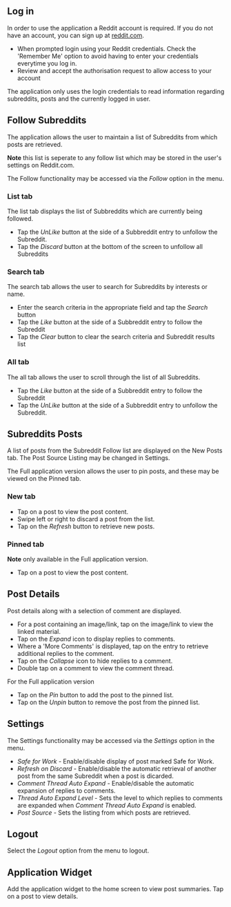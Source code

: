 ## Log in

In order to use the application a Reddit account is required.
If you do not have an account, you can sign up at [reddit.com](https://www.reddit.com/login).

* When prompted login using your Reddit credentials.
Check the 'Remember Me' option to avoid having to enter your credentials everytime you log in.
* Review and accept the authorisation request to allow access to your account

The application only uses the login credentials to read information regarding
subreddits, posts and the currently logged in user.

## Follow Subreddits

The application allows the user to maintain a list of Subreddits from which posts are retrieved.

**Note** this list is seperate to any follow list which may be stored in the
user's settings on Reddit.com.

The Follow functionality may be accessed via the *Follow* option in the menu.

### List tab
The list tab displays the list of Subbreddits which are currently being followed.

* Tap the *UnLike* button at the side of a Subbreddit entry to unfollow the Subreddit.
* Tap the *Discard* button at the bottom of the screen to unfollow all Subreddits

### Search tab
The search tab allows the user to search for Subreddits by interests or name.

* Enter the search criteria in the appropriate field and tap the *Search* button
* Tap the *Like* button at the side of a Subbreddit entry to follow the Subreddit
* Tap the *Clear* button to clear the search criteria and Subreddit results list

### All tab
The all tab allows the user to scroll through the list of all Subreddits.

* Tap the *Like* button at the side of a Subbreddit entry to follow the Subreddit
* Tap the *UnLike* button at the side of a Subbreddit entry to unfollow the Subreddit.

## Subreddits Posts

A list of posts from the Subreddit Follow list are displayed on the New Posts tab.
The Post Source Listing may be changed in Settings.

The Full application version allows the user to pin posts, and these may be viewed on the Pinned tab.

### New tab
* Tap on a post to view the post content.
* Swipe left or right to discard a post from the list.
* Tap on the *Refresh* button to retrieve new posts.

### Pinned tab
**Note** only available in the Full application version.

* Tap on a post to view the post content.


## Post Details
Post details along with a selection of comment are displayed.

* For a post containing an image/link, tap on the image/link to view the linked material.
* Tap on the *Expand* icon to display replies to comments.
* Where a 'More Comments' is displayed, tap on the entry to retrieve additional replies to the comment.
* Tap on the *Collapse* icon to hide replies to a comment.
* Double tap on a comment to view the comment thread.

For the Full application version
* Tap on the *Pin* button to add the post to the pinned list.
* Tap on the *Unpin* button to remove the post from the pinned list.

## Settings
The Settings functionality may be accessed via the *Settings* option in the menu.

* *Safe for Work* - Enable/disable display of post marked Safe for Work.
* *Refresh on Discard* - Enable/disable the automatic retrieval of another post from the same Subreddit when a post is dicarded.
* *Comment Thread Auto Expand* - Enable/disable the automatic expansion of replies to comments.
* *Thread Auto Expand Level* - Sets the level to which replies to comments are expanded when *Comment Thread Auto Expand* is enabled.
* *Post Source* - Sets the listing from which posts are retrieved.

## Logout
Select the *Logout* option from the menu to logout.

## Application Widget
Add the application widget to the home screen to view post summaries. Tap on a post to view details.